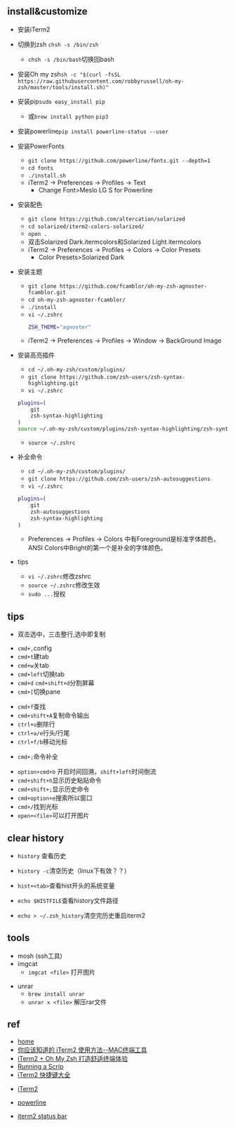 

## install&customize

+ 安装iTerm2
+ 切换到zsh `chsh -s /bin/zsh`
    - `chsh -s /bin/bash`切换回bash
+ 安装Oh my zsh`sh -c "$(curl -fsSL https://raw.githubusercontent.com/robbyrussell/oh-my-zsh/master/tools/install.sh)"`
+ 安装pip`sudo easy_install pip`
    - 或`brew install python`  `pip3`
+ 安装powerline`pip install powerline-status --user`
+ 安装PowerFonts
    - `git clone https://github.com/powerline/fonts.git --depth=1`
    - `cd fonts`
    - `./install.sh`
    - iTerm2 -> Preferences -> Profiles -> Text
        + Change Font>Meslo LG S for Powerline
+ 安装配色
    - `git clone https://github.com/altercation/solarized`
    - `cd solarized/iterm2-colors-solarized/`
    - `open .`
    - 双击Solarized Dark.itermcolors和Solarized Light.itermcolors
    - iTerm2 -> Preferences -> Profiles -> Colors -> Color Presets
        + Color Presets>Solarized Dark
+ 安装主题
    - `git clone https://github.com/fcamblor/oh-my-zsh-agnoster-fcamblor.git`
    - `cd oh-my-zsh-agnoster-fcamblor/`
    - `./install`
    + `vi ~/.zshrc`
        ```sh
        ZSH_THEME="agnoster"
        ```
    - iTerm2 -> Preferences -> Profiles -> Window -> BackGround Image
+ 安装高亮插件
    - `cd ~/.oh-my-zsh/custom/plugins/`
    - `git clone https://github.com/zsh-users/zsh-syntax-highlighting.git`
    - `vi ~/.zshrc`
    ```sh
    plugins=(
        git
        zsh-syntax-highlighting
    )
    source ~/.oh-my-zsh/custom/plugins/zsh-syntax-highlighting/zsh-syntax-highlighting.zsh
    ```
    - `source ~/.zshrc`
+ 补全命令
    - `cd ~/.oh-my-zsh/custom/plugins/`
    - `git clone https://github.com/zsh-users/zsh-autosuggestions`
    - `vi ~/.zshrc`
    ```sh
    plugins=(
        git
        zsh-autosuggestions
        zsh-syntax-highlighting
    )
    ```
    - Preferences -> Profiles -> Colors 中有Foreground是标准字体颜色，ANSI Colors中Bright的第一个是补全的字体颜色。

+ tips
    - `vi ~/.zshrc`修改zshrc
    - `source ~/.zshrc`修改生效
    - `sudo ...`授权
## tips
+ 双击选中，三击整行,选中即复制
<!-- 标签 -->
+ `cmd+,`config
+ `cmd+t`建tab
+ `cmd+w`关tab
+ `cmd+left`切换tab
+ `cmd+d` `cmd+shift+d`分割屏幕
+ `cmd+[`切换pane
<!-- 文本 -->
+ `cmd+f`查找
+ `cmd+shift+A`复制命令输出
+ `ctrl+u`删除行
+ `ctrl+a/e`行头/行尾
+ `ctrl+f/b`移动光标
<!-- 命令 -->
+ `cmd+;`命令补全
<!-- not frequent -->
+ `option+cmd+b` 开启时间回溯，`shift+left`时间倒流
+ `cmd+shift+h`显示历史粘贴命令
+ `cmd+shift+;`显示历史命令
+ `cmd+option+e`搜索所以窗口
+ `cmd+/`找到光标
+ `open+<file>`可以打开图片


## clear history
+ `history` 查看历史
+ `history -c`清空历史（linux下有效？？）

+ `hist+<tab>`查看hist开头的系统变量
+ `echo $HISTFILE`查看history文件路径
+ `echo > ~/.zsh_history`清空完历史重启iterm2

## tools
+ mosh (ssh工具)
+ imgcat
    - `imgcat <file>` 打开图片
- unrar
    + `brew install unrar`
    + `unrar x <file>` 解压rar文件

## ref
+ [home](https://iterm2.com/documentation.html)
+ [你应该知道的 iTerm2 使用方法--MAC终端工具](http://wulfric.me/2015/08/iterm2/)
+ [iTerm2 + Oh My Zsh 打造舒适终端体验](https://zhuanlan.zhihu.com/p/37195261)
+ [Running a Scrip](https://www.iterm2.com/python-api/tutorial/running.html#running-a-script)
+ [iTerm2 快捷键大全](https://cnbin.github.io/blog/2015/06/20/iterm2-kuai-jie-jian-da-quan/)
<!-- install -->
+ [iTerm2](https://www.iterm2.com/)
+ [powerline](https://powerline.readthedocs.io/en/latest/installation.html)

+ [iterm2 status bar](https://wompa.land/articles/iterm-status-bar)